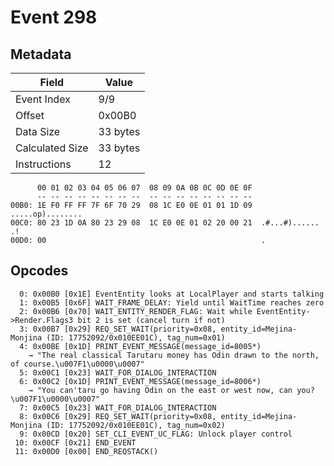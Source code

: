 # Event 298

## Metadata

| Field           | Value    |
|-----------------|----------|
| Event Index     | 9/9      |
| Offset          | 0x00B0   |
| Data Size       | 33 bytes |
| Calculated Size | 33 bytes |
| Instructions    | 12       |

```
      00 01 02 03 04 05 06 07  08 09 0A 0B 0C 0D 0E 0F
      -- -- -- -- -- -- -- --  -- -- -- -- -- -- -- --
00B0: 1E F0 FF FF 7F 6F 70 29  08 1C E0 0E 01 01 1D 09  .....op)........
00C0: 80 23 1D 0A 80 23 29 08  1C E0 0E 01 02 20 00 21  .#...#)...... .!
00D0: 00                                                .               
```

## Opcodes

```
  0: 0x00B0 [0x1E] EventEntity looks at LocalPlayer and starts talking
  1: 0x00B5 [0x6F] WAIT_FRAME_DELAY: Yield until WaitTime reaches zero
  2: 0x00B6 [0x70] WAIT_ENTITY_RENDER_FLAG: Wait while EventEntity->Render.Flags3 bit 2 is set (cancel turn if not)
  3: 0x00B7 [0x29] REQ_SET_WAIT(priority=0x08, entity_id=Mejina-Monjina (ID: 17752092/0x010EE01C), tag_num=0x01)
  4: 0x00BE [0x1D] PRINT_EVENT_MESSAGE(message_id=8005*)
    → "The real classical Tarutaru money has Odin drawn to the north, of course.\u007F1\u0000\u0007"
  5: 0x00C1 [0x23] WAIT_FOR_DIALOG_INTERACTION
  6: 0x00C2 [0x1D] PRINT_EVENT_MESSAGE(message_id=8006*)
    → "You can'taru go having Odin on the east or west now, can you?\u007F1\u0000\u0007"
  7: 0x00C5 [0x23] WAIT_FOR_DIALOG_INTERACTION
  8: 0x00C6 [0x29] REQ_SET_WAIT(priority=0x08, entity_id=Mejina-Monjina (ID: 17752092/0x010EE01C), tag_num=0x02)
  9: 0x00CD [0x20] SET_CLI_EVENT_UC_FLAG: Unlock player control
 10: 0x00CF [0x21] END_EVENT
 11: 0x00D0 [0x00] END_REQSTACK()
```
